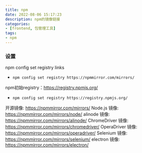 ```yaml
---
title: npm
date: 2022-08-06 15:17:23
description: npm的镜像链接
categories:
- [frontend, 包管理工具]
tags:
- npm
---
```

### 设置
npm config set registry links
- `npm config set registry https://npmmirror.com/mirrors/`

npm初始registry：https://registry.npmjs.org/
- `npm config set registry https://registry.npmjs.org/`

开源镜像: https://npmmirror.com/mirrors/
Node.js 镜像: https://npmmirror.com/mirrors/node/
alinode 镜像: https://npmmirror.com/mirrors/alinode/
ChromeDriver 镜像: https://npmmirror.com/mirrors/chromedriver/
OperaDriver 镜像: https://npmmirror.com/mirrors/operadriver/
Selenium 镜像: https://npmmirror.com/mirrors/selenium/
electron 镜像: https://npmmirror.com/mirrors/electron/
